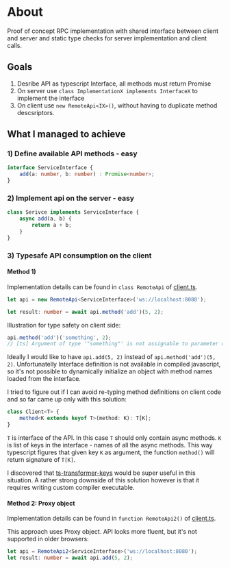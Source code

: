 # About

Proof of concept RPC implementation with shared interface between client and server
and static type checks for server implementation and client calls.

## Goals

1) Desribe API as typescript Interface, all methods must return Promise
2) On server use `class ImplementationX implements InterfaceX` to implement the interface
3) On client use `new RemoteApi<IX>()`, without having to duplicate method descsriptors.

## What I managed to achieve

### 1) Define available API methods - easy

```ts
interface ServiceInterface {
    add(a: number, b: number) : Promise<number>;
}
```

### 2) Implement api on the server - easy

```ts
class Serivce implements ServiceInterface {
    async add(a, b) {
        return a + b;
    }
}
```

### 3) Typesafe API consumption on the client

#### Method 1)

Implementation details can be found in `class RemoteApi` of [client.ts](./src/client.ts).

```ts
let api = new RemoteApi<ServiceInterface>('ws://localhost:8080');

let result: number = await api.method('add')(5, 2);
```

Illustration for type safety on client side:

```ts
api.method('add')('something', 2);
// [ts] Argument of type '"something"' is not assignable to parameter of type 'number'.
```

Ideally I would like to have `api.add(5, 2)` instead of `api.method('add')(5, 2)`. Unfortunatelly
Interface definition is not available in compiled javascript, so it's not possible to dynamically initialize
an object with method names loaded from the interface.

I tried to figure out if I can avoid re-typing method definitions on
client code and so far came up only with this solution:

```ts
class Client<T> {
    method<K extends keyof T>(method: K): T[K];
}
```

`T` is interface of the API. In this case `T` should only contain async methods.
`K` is list of keys in the interface - names of all the async methods.
This way typescript figures that given key `K` as argument, the function
`method()` will return signature of `T[K]`.

I discovered that [ts-transformer-keys](https://github.com/kimamula/ts-transformer-keys) would
be super useful in this situation. A rather strong downside of this solution however is that it
requires writing custom compiler executable.

#### Method 2: Proxy object

Implementation details can be found in `function RemoteApi2()` of [client.ts](./src/client.ts).

This approach uses Proxy object. API looks more fluent, but it's not supported in older browsers:

```ts
let api = RemoteApi2<ServiceInterface>('ws://localhost:8080');
let result: number = await api.add(5, 2);
```